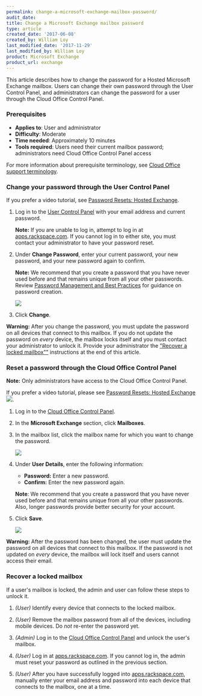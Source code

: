 ```yaml
---
permalink: change-a-microsoft-exchange-mailbox-password/
audit_date:
title: Change a Microsoft Exchange mailbox password
type: article
created_date: '2017-06-08'
created_by: William Loy
last_modified_date: '2017-11-29'
last_modified_by: William Loy
product: Microsoft Exchange
product_url: exchange
---
```


This article describes how to change the password for a Hosted Microsoft Exchange mailbox. Users can change their own password through the User Control Panel, and administrators can change the password for a user through the Cloud Office Control Panel.

### Prerequisites

- **Applies to**: User and administrator
- **Difficulty**: Moderate
- **Time needed**: Approximately 10 minutes
- **Tools required**: Users need their current mailbox password; administrators need Cloud Office Control Panel access

For more information about prerequisite terminology, see [Cloud Office support terminology](/how-to/cloud-office-support-terminology/#cloud-office-terminology).

### Change your password through the User Control Panel

If you prefer a video tutorial, see [Password Resets: Hosted Exchange](https://emailhelp.rackspace.com/l/password-reset-user).

1. Log in to the [User Control Panel](https://cp.rackspace.com/usercp/Login) with your email address and current password.

   **Note:** If you are unable to log in, attempt to log in at [apps.rackspace.com](https://apps.rackspace.com/index.php). If you cannot log in to either site, you must contact your administrator to have your password reset.

2. Under **Change Password**, enter your current password, your new password, and your new password again to confirm.

   **Note:** We recommend that you create a password that you have never used before and that remains unique from all your other passwords. Review [Password Management and Best Practices](/how-to/password-management-and-best-practices) for guidance on password creation.

   <img src="{% asset_path exchange/change-a-mailbox-password-for-microsoft-exchange/UserpasswordResetCPSC2.png %}" />

3. Click **Change**.

**Warning:** After you change the password, you must update the password on all devices that connect to this mailbox. If you do not update the password on *every* device, the mailbox locks itself and you must contact your administrator to unlock it. Provide your administrator the ["Recover a locked mailbox""](#recover-a-locked-mailbox) instructions at the end of this article.

### Reset a password through the Cloud Office Control Panel

**Note:** Only administrators have access to the Cloud Office Control Panel.

If you prefer a video tutorial, please see [Password Resets: Hosted Exchange <img src="{% asset_path exchange/change-a-mailbox-password-for-microsoft-exchange/reset_user_password_thumb.png %}" />](https://emailhelp.rackspace.com/l/password-reset-user).

1. Log in to the [Cloud Office Control Panel](https://cp.rackspace.com).

2. In the **Microsoft Exchange** section, click **Mailboxes**.

3. In the mailbox list, click the mailbox name for which you want to change the password.

   <img src="{% asset_path exchange/change-a-mailbox-password-for-microsoft-exchange/CPpasswordResetSC2.png %}" />

4. Under **User Details**, enter the following information:

   - **Password:** Enter a new password.
   - **Confirm:** Enter the new password again.

    **Note**: We recommend that you create a password that you have never used before and that remains unique from all your other passwords. Also, longer passwords provide better security for your account.

5. Click **Save**.

   <img src="{% asset_path exchange/change-a-mailbox-password-for-microsoft-exchange/CPpasswordResetSC3.png %}" />

**Warning:** After the password has been changed, the user must update the password on all devices that connect to this mailbox. If the password is not updated on *every* device, the mailbox will lock itself and users cannot access their email.

### Recover a locked mailbox

If a user's mailbox is locked, the admin and user can follow these steps to unlock it.

1. *(User)* Identify every device that connects to the locked mailbox.

2. *(User)* Remove the mailbox password from all of the devices, including mobile devices. Do *not* re-enter the password yet.

3. *(Admin)* Log in to the [Cloud Office Control Panel](https://cp.rackspace.com) and unlock the user's mailbox.

4. *(User)* Log in at [apps.rackspace.com](https://apps.rackspace.com/index.php). If you cannot log in, the admin must reset your password as outlined in the previous section.

5. *(User)* After you have successfully logged into [apps.rackspace.com](https://apps.rackspace.com/index.php), manually enter your email address and password into each device that connects to the mailbox, one at a time.
